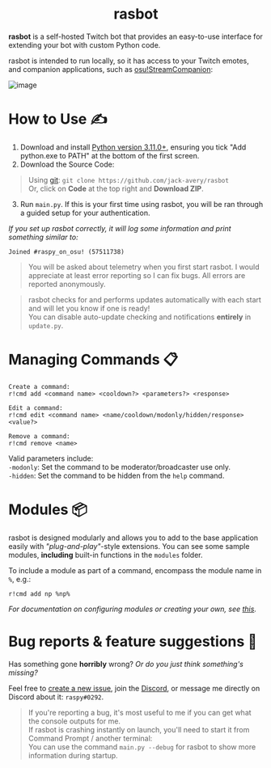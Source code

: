 <div align="center">

# rasbot

</div>

**rasbot** is a self-hosted Twitch bot that provides an easy-to-use interface for extending your bot with custom Python code.<br/>

rasbot is intended to run locally, so it has access to your Twitch emotes, and companion applications, such as [osu!StreamCompanion](https://github.com/Piotrekol/StreamCompanion):

![image](https://cdn.discordapp.com/attachments/488850419301220352/1063993678575714335/image.png)

# How to Use ✍️
1. Download and install [Python version 3.11.0+](https://www.python.org/downloads/), ensuring you tick "Add python.exe to PATH" at the bottom of the first screen.
2. Download the Source Code:
> Using [git](https://git-scm.com/downloads): `git clone https://github.com/jack-avery/rasbot` <br/>
> Or, click on **Code** at the top right and **Download ZIP**.
3. Run `main.py`. If this is your first time using rasbot, you will be ran through a guided setup for your authentication.

*If you set up rasbot correctly, it will log some information and print something similar to:*
```
Joined #raspy_on_osu! (57511738)
```

> You will be asked about telemetry when you first start rasbot. I would appreciate at least error reporting so I can fix bugs. All errors are reported anonymously.

> rasbot checks for and performs updates automatically with each start and will let you know if one is ready! <br/>
> You can disable auto-update checking and notifications **entirely** in `update.py`.

# Managing Commands 📋

```
Create a command:
r!cmd add <command name> <cooldown?> <parameters?> <response>

Edit a command:
r!cmd edit <command name> <name/cooldown/modonly/hidden/response> <value?>

Remove a command:
r!cmd remove <name>
```

Valid parameters include:<br/>
`-modonly`: Set the command to be moderator/broadcaster use only.<br/>
`-hidden`: Set the command to be hidden from the `help` command.

# Modules 📦
rasbot is designed modularly and allows you to add to the base application easily with *"plug-and-play"*-style extensions. You can see some sample modules, **including** built-in functions in the `modules` folder.

To include a module as part of a command, encompass the module name in `%`, e.g.:
```
r!cmd add np %np%
```

*For documentation on configuring modules or creating your own, see [this](https://github.com/jack-avery/rasbot/blob/master/modules/README.md).*

# Bug reports & feature suggestions 🐛
Has something gone **horribly** wrong? *Or do you just think something's missing?*

Feel free to [create a new issue](https://github.com/jack-avery/rasbot/issues), join the [Discord](https://discord.gg/qpyT4zx), or message me directly on Discord about it: `raspy#0292`.

> If you're reporting a bug, it's most useful to me if you can get what the console outputs for me.<br/>
> If rasbot is crashing instantly on launch, you'll need to start it from Command Prompt / another terminal:<br/>
> You can use the command `main.py --debug` for rasbot to show more information during startup.
